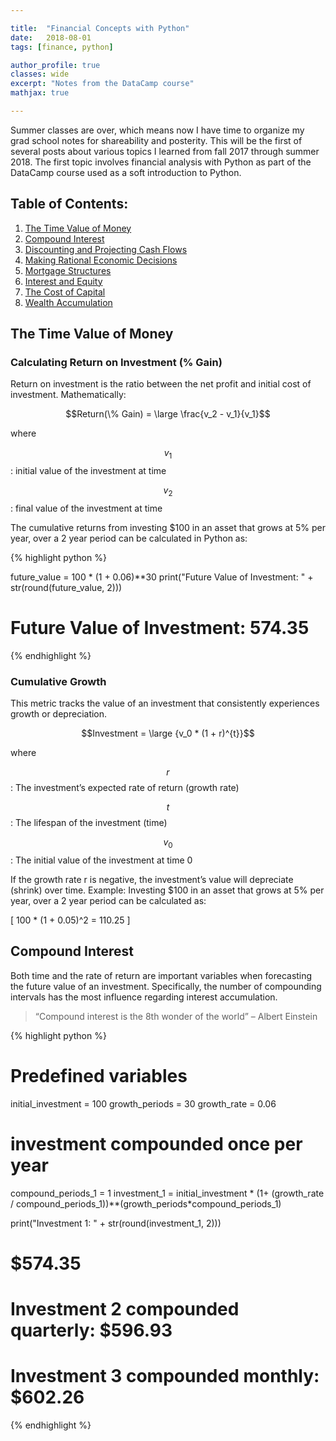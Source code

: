 ```yaml
---

title:  "Financial Concepts with Python"
date:   2018-08-01
tags: [finance, python]

author_profile: true
classes: wide
excerpt: "Notes from the DataCamp course"
mathjax: true

---
```


Summer classes are over, which means now I have time to organize my grad school notes for shareability
and posterity. This will be the first of several posts about various topics I learned from fall 2017 
through summer 2018. The first topic involves financial analysis with Python as part of the DataCamp course 
used as a soft introduction to Python. 

## Table of Contents:
1. [The Time Value of Money](#the-time-value-of-money)
2. [Compound Interest](#compound-interest)
3. [Discounting and Projecting Cash Flows]()
4. [Making Rational Economic Decisions]()
5. [Mortgage Structures]()
6. [Interest and Equity]()
7. [The Cost of Capital]()
8. [Wealth Accumulation]()


## The Time Value of Money

### Calculating Return on Investment (% Gain)

Return on investment is the ratio between the net profit and initial cost of investment. Mathematically: 

$$Return(\% Gain) = \large \frac{v_2 - v_1}{v_1}$$

where 

$$v_1$$: initial value of the investment at time

$$v_2$$: final value of the investment at time

The cumulative returns from investing $100 in an asset that grows at 5% per year, over a 2 year period can be calculated in Python as: 

{% highlight python %}

future_value = 100 * (1 + 0.06)**30
print("Future Value of Investment: " + str(round(future_value, 2)))

# Future Value of Investment: 574.35

{% endhighlight %}

### Cumulative Growth

This metric tracks the value of an investment that consistently experiences growth or depreciation. 

$$Investment = \large {v_0 * (1 + r)^{t}}$$

where

$$r$$: The investment’s expected rate of return (growth rate)

$$t$$: The lifespan of the investment (time) 

$$v_0$$: The initial value of the investment at time 0

If the growth rate r is negative, the investment’s value will depreciate (shrink) over time. 
Example: Investing $100 in an asset that grows at 5% per year, over a 2 year period can be calculated as: 

\[ 100 * (1 + 0.05)^2 = 110.25 \]

## Compound Interest

Both time and the rate of return are important variables when forecasting the future value of an investment. Specifically, the number of compounding intervals has the most influence regarding interest accumulation. 

>“Compound interest is the 8th wonder of the world” – Albert Einstein

{% highlight python %}

# Predefined variables
initial_investment = 100
growth_periods = 30
growth_rate = 0.06

# investment compounded once per year
compound_periods_1 = 1
investment_1 = initial_investment * (1+ (growth_rate / 
compound_periods_1))**(growth_periods*compound_periods_1)

print("Investment 1: " + str(round(investment_1, 2)))
# $574.35

# Investment 2 compounded quarterly: $596.93

# Investment 3 compounded monthly: $602.26
{% endhighlight %}














